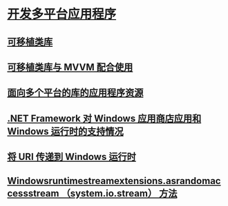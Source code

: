 # [开发多平台应用程序](index.md)
## [可移植类库](cross-platform-development-with-the-portable-class-library.md)
## [可移植类库与 MVVM 配合使用](using-portable-class-library-with-model-view-view-model.md)
## [面向多个平台的库的应用程序资源](app-resources-for-libraries-that-target-multiple-platforms.md)
## [.NET Framework 对 Windows 应用商店应用和 Windows 运行时的支持情况](support-for-windows-store-apps-and-windows-runtime.md)
## [将 URI 传递到 Windows 运行时](passing-a-uri-to-the-windows-runtime.md)
## [Windowsruntimestreamextensions.asrandomaccessstream （system.io.stream） 方法](windowsruntimestreamextensions-asrandomaccessstream-method.md)
